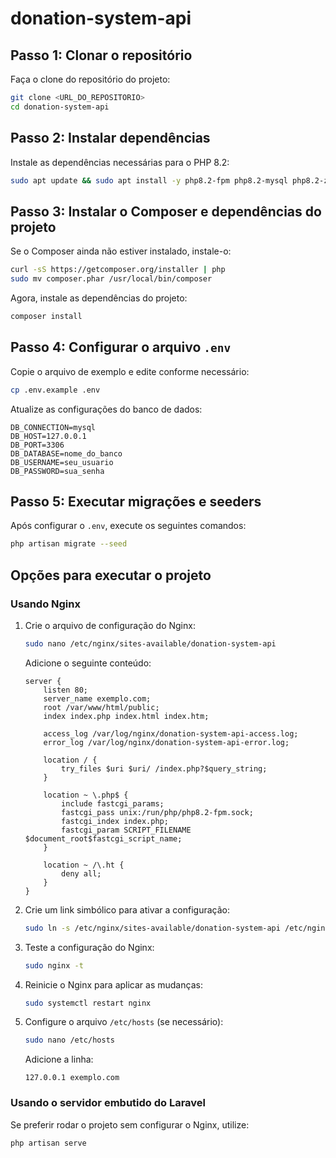 # donation-system-api

## Passo 1: Clonar o repositório
Faça o clone do repositório do projeto:
```sh
git clone <URL_DO_REPOSITORIO>
cd donation-system-api
```

## Passo 2: Instalar dependências
Instale as dependências necessárias para o PHP 8.2:
```sh
sudo apt update && sudo apt install -y php8.2-fpm php8.2-mysql php8.2-zip php8.2-xml unzip
```

## Passo 3: Instalar o Composer e dependências do projeto
Se o Composer ainda não estiver instalado, instale-o:
```sh
curl -sS https://getcomposer.org/installer | php
sudo mv composer.phar /usr/local/bin/composer
```
Agora, instale as dependências do projeto:
```sh
composer install
```

## Passo 4: Configurar o arquivo `.env`
Copie o arquivo de exemplo e edite conforme necessário:
```sh
cp .env.example .env
```
Atualize as configurações do banco de dados:
```env
DB_CONNECTION=mysql
DB_HOST=127.0.0.1
DB_PORT=3306
DB_DATABASE=nome_do_banco
DB_USERNAME=seu_usuario
DB_PASSWORD=sua_senha
```

## Passo 5: Executar migrações e seeders
Após configurar o `.env`, execute os seguintes comandos:
```sh
php artisan migrate --seed
```

## Opções para executar o projeto

### Usando Nginx
1. Crie o arquivo de configuração do Nginx:
   ```sh
   sudo nano /etc/nginx/sites-available/donation-system-api
   ```
   Adicione o seguinte conteúdo:
   ```nginx
   server {
       listen 80;
       server_name exemplo.com;
       root /var/www/html/public;
       index index.php index.html index.htm;
   
       access_log /var/log/nginx/donation-system-api-access.log;
       error_log /var/log/nginx/donation-system-api-error.log;
   
       location / {
           try_files $uri $uri/ /index.php?$query_string;
       }
   
       location ~ \.php$ {
           include fastcgi_params;
           fastcgi_pass unix:/run/php/php8.2-fpm.sock;
           fastcgi_index index.php;
           fastcgi_param SCRIPT_FILENAME $document_root$fastcgi_script_name;
       }
   
       location ~ /\.ht {
           deny all;
       }
   }
   ```
2. Crie um link simbólico para ativar a configuração:
   ```sh
   sudo ln -s /etc/nginx/sites-available/donation-system-api /etc/nginx/sites-enabled/
   ```
3. Teste a configuração do Nginx:
   ```sh
   sudo nginx -t
   ```
4. Reinicie o Nginx para aplicar as mudanças:
   ```sh
   sudo systemctl restart nginx
   ```
5. Configure o arquivo `/etc/hosts` (se necessário):
   ```sh
   sudo nano /etc/hosts
   ```
   Adicione a linha:
   ```
   127.0.0.1 exemplo.com
   ```

### Usando o servidor embutido do Laravel
Se preferir rodar o projeto sem configurar o Nginx, utilize:
```sh
php artisan serve
```
